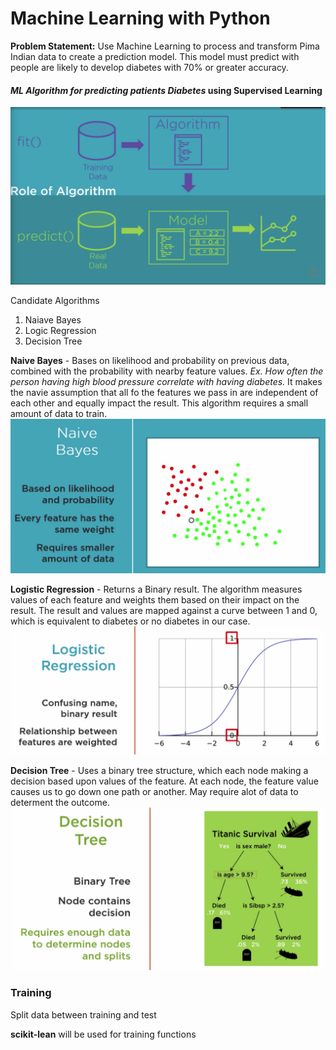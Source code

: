 # Machine Learning with Python

**Problem Statement:** Use Machine Learning to process and transform Pima Indian data to create a prediction model. This model must predict with people are likely to develop diabetes with 70% or greater accuracy.


#### *ML Algorithm for predicting patients Diabetes* using Supervised Learning
![alt text](RoleOfAlgorithm.png)

Candidate Algorithms
1. Naiave Bayes
2. Logic Regression
3. Decision Tree

**Naive Bayes** - Bases on likelihood and probability on previous data, combined with the probability with nearby feature values. *Ex. How often the person having high blood pressure correlate with having diabetes.*  It makes the navie assumption that all fo the features we pass in are independent of each other and equally impact the result. This algorithm requires a small amount of data to train.  
![alt_text](naivebayes.png)

**Logistic Regression** - Returns a Binary result. The algorithm measures values of each feature and weights them based on their impact on the result. The result and values are mapped against a curve between 1 and 0, which is equivalent to diabetes or no diabetes in our case.
![alt_text](logicregression.png)

**Decision Tree** - Uses a binary tree structure, which each node making a decision based upon values of the feature. At each node, the feature value causes us to go down one path or another. May require alot of data to determent the outcome. 
![alt_text](decisiontree.png)


### Training
Split data between training and test

**scikit-lean** will be used for training functions